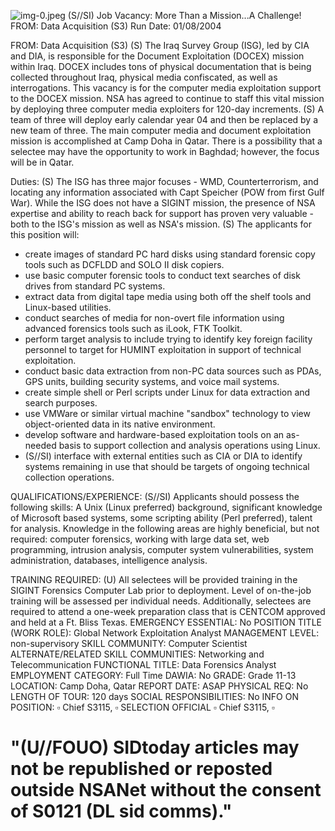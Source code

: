 ![img-0.jpeg](img-0.jpeg)
(S//SI) Job Vacancy: More Than a Mission...A Challenge!
FROM: Data Acquisition (S3)
Run Date: 01/08/2004

FROM: Data Acquisition (S3)
(S) The Iraq Survey Group (ISG), led by CIA and DIA, is responsible for the Document Exploitation (DOCEX) mission within Iraq. DOCEX includes tons of physical documentation that is being collected throughout Iraq, physical media confiscated, as well as interrogations. This vacancy is for the computer media exploitation support to the DOCEX mission. NSA has agreed to continue to staff this vital mission by deploying three computer media exploiters for 120-day increments.
(S) A team of three will deploy early calendar year 04 and then be replaced by a new team of three. The main computer media and document exploitation mission is accomplished at Camp Doha in Qatar. There is a possibility that a selectee may have the opportunity to work in Baghdad; however, the focus will be in Qatar.

Duties: (S) The ISG has three major focuses - WMD, Counterterrorism, and locating any information associated with Capt Speicher (POW from first Gulf War). While the ISG does not have a SIGINT mission, the presence of NSA expertise and ability to reach back for support has proven very valuable - both to the ISG's mission as well as NSA's mission.
(S) The applicants for this position will:

- create images of standard PC hard disks using standard forensic copy tools such as DCFLDD and SOLO II disk copiers.
- use basic computer forensic tools to conduct text searches of disk drives from standard PC systems.
- extract data from digital tape media using both off the shelf tools and Linux-based utilities.
- conduct searches of media for non-overt file information using advanced forensics tools such as iLook, FTK Toolkit.
- perform target analysis to include trying to identify key foreign facility personnel to target for HUMINT exploitation in support of technical exploitation.
- conduct basic data extraction from non-PC data sources such as PDAs, GPS units, building security systems, and voice mail systems.
- create simple shell or Perl scripts under Linux for data extraction and search purposes.
- use VMWare or similar virtual machine "sandbox" technology to view object-oriented data in its native environment.
- develop software and hardware-based exploitation tools on an as-needed basis to support collection and analysis operations using Linux.
- (S//SI) interface with external entities such as CIA or DIA to identify systems remaining in use that should be targets of ongoing technical collection operations.

QUALIFICATIONS/EXPERIENCE: (S//SI) Applicants should possess the following skills: A Unix (Linux preferred) background, significant knowledge of Microsoft based systems, some scripting ability (Perl preferred), talent for analysis. Knowledge in the following areas are highly beneficial, but not required: computer forensics, working with large data set, web programming, intrusion analysis, computer system vulnerabilities, system administration, databases, intelligence analysis.

TRAINING REQUIRED: (U) All selectees will be provided training in the SIGINT Forensics Computer Lab prior to deployment. Level of on-the-job training will be assessed per individual needs. Additionally, selectees are required to attend a one-week preparation class that is
CENTCOM approved and held at a Ft. Bliss Texas.
EMERGENCY ESSENTIAL: No
POSITION TITLE (WORK ROLE): Global Network Exploitation Analyst
MANAGEMENT LEVEL: non-supervisory
SKILL COMMUNITY: Computer Scientist
ALTERNATE/RELATED SKILL COMMUNITIES: Networking and Telecommunication
FUNCTIONAL TITLE: Data Forensics Analyst
EMPLOYMENT CATEGORY: Full Time
DAWIA: No
GRADE: Grade 11-13
LOCATION: Camp Doha, Qatar
REPORT DATE: ASAP
PHYSICAL REQ: No
LENGTH OF TOUR: 120 days
SOCIAL RESPONSIBILITIES: No
INFO ON POSITION: $\square$ Chief S3115, $\square$ SELECTION OFFICIAL $\square$ Chief S3115, $\square$

# "(U//FOUO) SIDtoday articles may not be republished or reposted outside NSANet without the consent of S0121 (DL sid comms)."
